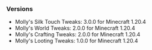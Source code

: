 ### Versions
* Molly's Silk Touch Tweaks: 3.0.0 for Minecraft 1.20.4
* Molly's World Tweaks: 2.0.0 for Minecraft 1.20.4
* Molly's Crafting Tweaks: 2.0.0 for Minecraft 1.20.4
* Molly's Looting Tweaks: 1.0.0 for Minecraft 1.20.4
